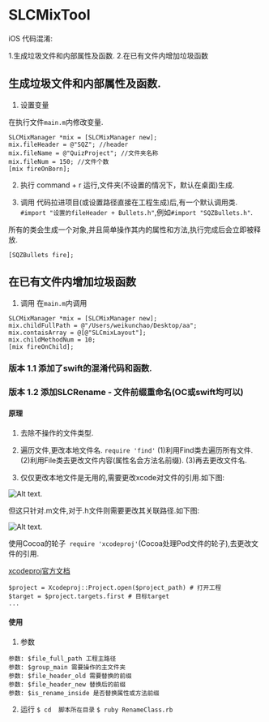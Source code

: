 # SLCMixTool

iOS 代码混淆:

1.生成垃圾文件和内部属性及函数.
2.在已有文件内增加垃圾函数

## 生成垃圾文件和内部属性及函数.
1.  设置变量

在执行文件`main.m`内修改变量.
```
SLCMixManager *mix = [SLCMixManager new];
mix.fileHeader = @"SQZ"; //header
mix.fileName = @"QuizProject"; //文件夹名称
mix.fileNum = 150; //文件个数
[mix fireOnBorn];
```

2. 执行
 command + r 运行,文件夹(不设置的情况下，默认在桌面)生成.

3. 调用
代码拉进项目(或设置路径直接在工程生成)后,有一个默认调用类.
`#import "设置的fileHeader + Bullets.h"`,例如`#import "SQZBullets.h"`.

所有的类会生成一个对象,并且简单操作其内的属性和方法,执行完成后会立即被释放.
```
[SQZBullets fire];
```

##  在已有文件内增加垃圾函数
1. 调用 
在`main.m`内调用
```
SLCMixManager *mix = [SLCMixManager new];
mix.childFullPath = @"/Users/weikunchao/Desktop/aa";
mix.contaisArray = @[@"SLCmixLayout"];
mix.childMethodNum = 10;
[mix fireOnChild];
```

### 版本 1.1 添加了swift的混淆代码和函数.

### 版本 1.2 添加SLCRename - 文件前缀重命名(OC或swift均可以)

#### 原理

1. 去除不操作的文件类型.

2. 遍历文件,更改本地文件名.
`require 'find'`
(1)利用Find类去遍历所有文件.
(2)利用File类去更改文件内容(属性名会方法名前缀).
(3)再去更改文件名.

3. 仅仅更改本地文件是无用的,需要更改xcode对文件的引用.如下图:

![Alt text](https://github.com/WeiKunChao/SLCRenameTool/raw/master/screenShort/1.png).

但这只针对.m文件,对于.h文件则需要更改其关联路径.如下图:

![Alt text](https://github.com/WeiKunChao/SLCRenameTool/raw/master/screenShort/2.png).

使用Cocoa的轮子` require 'xcodeproj'`(Cocoa处理Pod文件的轮子),去更改文件的引用.

[xcodeproj官方文档](https://www.rubydoc.info/gems/xcodeproj)

```
$project = Xcodeproj::Project.open($project_path) # 打开工程
$target = $project.targets.first # 目标target
...
```

#### 使用
1. 参数
```
参数: $file_full_path 工程主路径
参数: $group_main 需要操作的主文件夹
参数: $file_header_old 需要替换的前缀
参数: $file_header_new 替换后的前缀
参数: $is_rename_inside 是否替换属性或方法前缀
```
2. 运行
`$ cd  脚本所在目录`
`$ ruby RenameClass.rb` 
